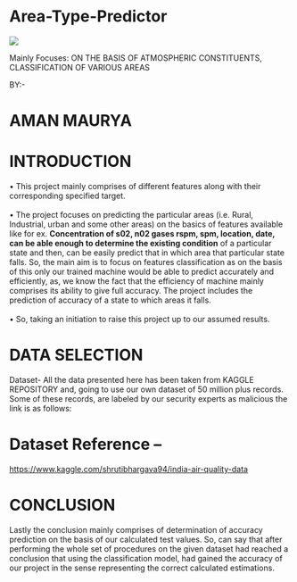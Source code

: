 # Area-Type-Predictor

<img src ="https://github.com/98amanmaurya/Area-Type-Predictor.git/area.png">

Mainly Focuses: ON THE BASIS OF ATMOSPHERIC CONSTITUENTS, CLASSIFICATION OF VARIOUS AREAS


BY:-
# AMAN MAURYA




# INTRODUCTION

•	This project mainly comprises of different features along with their corresponding specified target.<br/><br/>
•	The project focuses on predicting the particular areas (i.e. Rural, Industrial, urban and some other areas) on the basics of features available like for ex. <b>Concentration of s02, n02 gases rspm, spm, location, date, can be able enough to determine the existing condition</b> of a particular state and then, can be easily predict that in which area that particular state falls. So, the main aim is to focus on features classification as on the basis of this only our trained machine would be able to predict accurately and efficiently, as, we know the fact that the efficiency of machine mainly comprises its ability to give full accuracy. The project includes the prediction of accuracy of a state to which areas it falls.<br/><br/>
•	So, taking an initiation to raise this project up to our assumed results.<br/>




# DATA SELECTION
Dataset-
All the data presented here has been taken from KAGGLE REPOSITORY and, going to use our own dataset of 50 million plus records. Some of these records, are labeled by our security experts as malicious the link is as follows:

# Dataset Reference – 
https://www.kaggle.com/shrutibhargava94/india-air-quality-data


# CONCLUSION
Lastly the conclusion mainly comprises of determination of accuracy prediction on the basis of our calculated test values. So, can say that after performing the whole set of procedures on the given dataset had reached a conclusion that using the classification model, had gained the accuracy of our project in the sense representing the correct calculated estimations.

